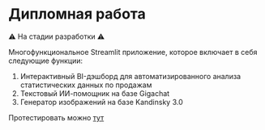 # Дипломная работа 
⚠️ На стадии разработки ⚠️ 

Многофункциональное Streamlit приложение, которое включает в себя следующие функции:
1. Интерактивный BI-дэшборд для автоматизированного анализа статистических данных по продажам
2. Текстовый ИИ-помощник на базе Gigachat
3. Генератор изображений на базе Kandinsky 3.0

Протестировать можно [тут](https://chocoup.streamlit.app/)
